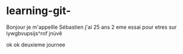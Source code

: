 # learning-git-
Bonjour je m'appellle Sébastien j'ai 25 ans 
2 eme essai pour etres sur
iywgbvupsijs^rof jnùvê


ok ok deuxieme journee
